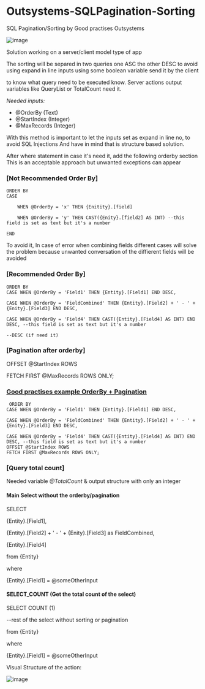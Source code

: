 # Outsystems-SQLPagination-Sorting
SQL Pagination/Sorting by Good practises Outsystems

 ![image](https://github.com/user-attachments/assets/bb8201ca-a84b-4282-8a74-b0b60b471698)


Solution working on a server/client model type of app


The sorting will be separed in two queries one ASC the other DESC to avoid using expand in line inputs using some boolean variable send it by the client

to know what query need to be executed know.
Server actions output variables like QueryList or TotalCount need it.
 

<i>Needed inputs:</i>
<ul>
 <li>@OrderBy  (Text)</li>
 <li>@StartIndex (Integer)</li>
 <li>@MaxRecords (Integer)</li>
</ul>

 
With this method is important to let the inputs set as expand in line no, to avoid SQL Injections
And have in mind that is structure based solution.

After where statement in case it's need it, add the following orderby section
This is an acceptable approach but unwanted exceptions can appear

<h3>[Not Recommended Order By]</h3>

    ORDER BY
    CASE 

        WHEN @OrderBy = 'x' THEN {Enitity}.[field]

        WHEN @OrderBy = 'y' THEN CAST({Enity}.[field2] AS INT) --this field is set as text but it's a number

    END

 

To avoid it, In case of error when combining fields different cases will solve the problem because unwanted conversation of the diffierent fields will be avoided

 

<H3>[Recommended Order By]</H3>

    ORDER BY
    CASE WHEN @OrderBy = 'Field1' THEN {Entity}.[Field1] END DESC,

    CASE WHEN @OrderBy = 'FieldCombined' THEN {Entity}.[Field2] + ' - ' + {Enity}.[Field3] END DESC,

    CASE WHEN @OrderBy = 'Field4' THEN CAST({Entity}.[Field4] AS INT) END DESC, --this field is set as text but it's a number

    --DESC (if need it)          

<h3>[Pagination after orderby]</h3>

OFFSET @StartIndex ROWS

FETCH FIRST @MaxRecords ROWS ONLY;

<h3><u>Good practises example OrderBy + Pagination </u></h3>

     ORDER BY
    CASE WHEN @OrderBy = 'Field1' THEN {Entity}.[Field1] END DESC,

    CASE WHEN @OrderBy = 'FieldCombined' THEN {Entity}.[Field2] + ' - ' + {Enity}.[Field3] END DESC,

    CASE WHEN @OrderBy = 'Field4' THEN CAST({Entity}.[Field4] AS INT) END DESC, --this field is set as text but it's a number
    OFFSET @StartIndex ROWS
    FETCH FIRST @MaxRecords ROWS ONLY;

<h3>[Query total count]</h3>

Needed variable <i>@TotalCount</i> & output structure with only an integer

<h4>Main Select without the orderby/pagination</h4>

 <div class="preview-container">
SELECT

{Entity}.[Field1],

{Entity}.[Field2] + ' - ' + {Enity}.[Field3] as FieldCombined,

{Entity}.[Field4]

from {Entity}

where

{Entity}.[Field1] = @someOtherInput
</div>

 

<h4>SELECT_COUNT (Get the total count of the select)</h4>

<div>
SELECT COUNT (1)

--rest of the select without sorting or pagination

from {Entity}

where

{Entity}.[Field1] = @someOtherInput
</div>
 

Visual Structure of the action:


![image](https://github.com/user-attachments/assets/56ba637c-4961-47ea-8e4b-ae4adb6efba7)




